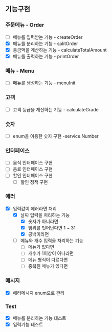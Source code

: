 ## 기능구현

### 주문메뉴 - Order

- [ ] 메뉴를 입력받는 기능 - createOrder
- [x] 메뉴를 분리하는 기능 - splitOrder
- [x] 총금액을 계산하는 기능 - calculateTotalAmount
- [x] 메뉴를 출력하는 기능 - printOrder

### 메뉴 - Menu
- [ ] 메뉴를 생성하는 기능 - menuInit

### 고객
- [ ] 고객 등급을 계산하는 기능 - calculateGrade

### 숫자
- [ ] enum을 이용한 숫자 구현 -service.Number

### 인터페이스

- [ ] 음식 인터페이스 구현
- [ ] 음료 인터페이스 구현
- [ ] 할인 인터페이스 구현
  - [ ] 할인 정책 구현

### 에러

- [x] 입력값이 에러라면 처리
    - [x] 날짜 입력을 처리하는 기능
        - [x] 숫자가 아니라면
        - [x] 범위를 벗어난다면 1 ~ 31
        - [x] 공백이라면
    - [ ] 메뉴와 개수 입력을 처리하는 기능
        - [ ] 메뉴가 없다면
        - [ ] 개수가 1이상이 아니라면
        - [ ] 메뉴 형식이 다르다면
        - [ ] 중복된 메뉴가 있다면

### 메시지
- [x] 에러메시지 enum으로 관리

### Test
- [x] 메뉴를 분리하는 기능 테스트
- [x] 입력기능 테스트